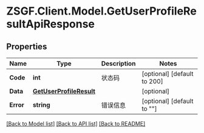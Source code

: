 # ZSGF.Client.Model.GetUserProfileResultApiResponse

## Properties

Name | Type | Description | Notes
------------ | ------------- | ------------- | -------------
**Code** | **int** | 状态码 | [optional] [default to 200]
**Data** | [**GetUserProfileResult**](GetUserProfileResult.md) |  | [optional] 
**Error** | **string** | 错误信息 | [optional] [default to ""]

[[Back to Model list]](../../README.md#documentation-for-models) [[Back to API list]](../../README.md#documentation-for-api-endpoints) [[Back to README]](../../README.md)

